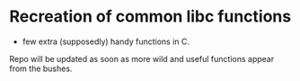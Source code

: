 # Recreation of common libc functions
+ few extra (supposedly) handy functions in C.

Repo will be updated as soon as more wild and useful functions appear from the bushes.
